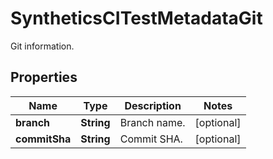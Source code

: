 

# SyntheticsCITestMetadataGit

Git information.
## Properties

Name | Type | Description | Notes
------------ | ------------- | ------------- | -------------
**branch** | **String** | Branch name. |  [optional]
**commitSha** | **String** | Commit SHA. |  [optional]




